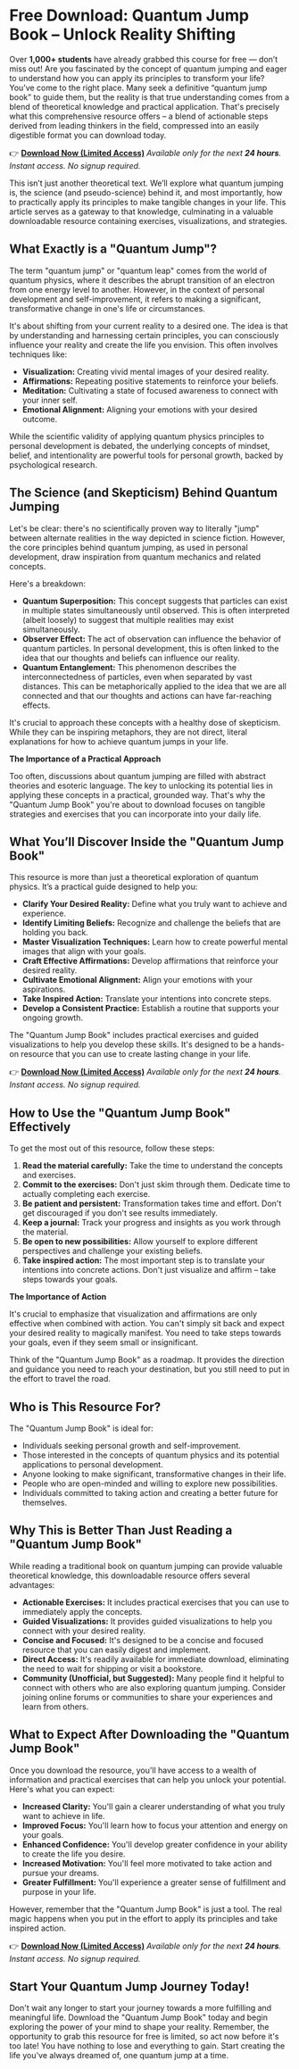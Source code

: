 # Free Download: Quantum Jump Book – Unlock Reality Shifting

Over **1,000+ students** have already grabbed this course for free — don’t miss out!
Are you fascinated by the concept of quantum jumping and eager to understand how you can apply its principles to transform your life? You’ve come to the right place. Many seek a definitive “quantum jump book” to guide them, but the reality is that true understanding comes from a blend of theoretical knowledge and practical application. That's precisely what this comprehensive resource offers – a blend of actionable steps derived from leading thinkers in the field, compressed into an easily digestible format you can download today.

👉 [**Download Now (Limited Access)**](https://udemywork.com/quantum-jump-book)
_Available only for the next **24 hours**. Instant access. No signup required._

This isn’t just another theoretical text. We’ll explore what quantum jumping is, the science (and pseudo-science) behind it, and most importantly, how to practically apply its principles to make tangible changes in your life. This article serves as a gateway to that knowledge, culminating in a valuable downloadable resource containing exercises, visualizations, and strategies.

## What Exactly is a "Quantum Jump"?

The term "quantum jump" or "quantum leap" comes from the world of quantum physics, where it describes the abrupt transition of an electron from one energy level to another. However, in the context of personal development and self-improvement, it refers to making a significant, transformative change in one's life or circumstances.

It's about shifting from your current reality to a desired one. The idea is that by understanding and harnessing certain principles, you can consciously influence your reality and create the life you envision. This often involves techniques like:

*   **Visualization:** Creating vivid mental images of your desired reality.
*   **Affirmations:** Repeating positive statements to reinforce your beliefs.
*   **Meditation:** Cultivating a state of focused awareness to connect with your inner self.
*   **Emotional Alignment:** Aligning your emotions with your desired outcome.

While the scientific validity of applying quantum physics principles to personal development is debated, the underlying concepts of mindset, belief, and intentionality are powerful tools for personal growth, backed by psychological research.

## The Science (and Skepticism) Behind Quantum Jumping

Let's be clear: there's no scientifically proven way to literally "jump" between alternate realities in the way depicted in science fiction. However, the core principles behind quantum jumping, as used in personal development, draw inspiration from quantum mechanics and related concepts.

Here's a breakdown:

*   **Quantum Superposition:** This concept suggests that particles can exist in multiple states simultaneously until observed. This is often interpreted (albeit loosely) to suggest that multiple realities may exist simultaneously.
*   **Observer Effect:** The act of observation can influence the behavior of quantum particles. In personal development, this is often linked to the idea that our thoughts and beliefs can influence our reality.
*   **Quantum Entanglement:** This phenomenon describes the interconnectedness of particles, even when separated by vast distances. This can be metaphorically applied to the idea that we are all connected and that our thoughts and actions can have far-reaching effects.

It's crucial to approach these concepts with a healthy dose of skepticism. While they can be inspiring metaphors, they are not direct, literal explanations for how to achieve quantum jumps in your life.

**The Importance of a Practical Approach**

Too often, discussions about quantum jumping are filled with abstract theories and esoteric language. The key to unlocking its potential lies in applying these concepts in a practical, grounded way. That's why the "Quantum Jump Book" you're about to download focuses on tangible strategies and exercises that you can incorporate into your daily life.

## What You’ll Discover Inside the "Quantum Jump Book"

This resource is more than just a theoretical exploration of quantum physics. It’s a practical guide designed to help you:

*   **Clarify Your Desired Reality:** Define what you truly want to achieve and experience.
*   **Identify Limiting Beliefs:** Recognize and challenge the beliefs that are holding you back.
*   **Master Visualization Techniques:** Learn how to create powerful mental images that align with your goals.
*   **Craft Effective Affirmations:** Develop affirmations that reinforce your desired reality.
*   **Cultivate Emotional Alignment:** Align your emotions with your aspirations.
*   **Take Inspired Action:** Translate your intentions into concrete steps.
*   **Develop a Consistent Practice:** Establish a routine that supports your ongoing growth.

The "Quantum Jump Book" includes practical exercises and guided visualizations to help you develop these skills. It's designed to be a hands-on resource that you can use to create lasting change in your life.

👉 [**Download Now (Limited Access)**](https://udemywork.com/quantum-jump-book)
_Available only for the next **24 hours**. Instant access. No signup required._

## How to Use the "Quantum Jump Book" Effectively

To get the most out of this resource, follow these steps:

1.  **Read the material carefully:** Take the time to understand the concepts and exercises.
2.  **Commit to the exercises:** Don't just skim through them. Dedicate time to actually completing each exercise.
3.  **Be patient and persistent:** Transformation takes time and effort. Don't get discouraged if you don't see results immediately.
4.  **Keep a journal:** Track your progress and insights as you work through the material.
5.  **Be open to new possibilities:** Allow yourself to explore different perspectives and challenge your existing beliefs.
6.  **Take inspired action:** The most important step is to translate your intentions into concrete actions. Don't just visualize and affirm – take steps towards your goals.

**The Importance of Action**

It's crucial to emphasize that visualization and affirmations are only effective when combined with action. You can't simply sit back and expect your desired reality to magically manifest. You need to take steps towards your goals, even if they seem small or insignificant.

Think of the "Quantum Jump Book" as a roadmap. It provides the direction and guidance you need to reach your destination, but you still need to put in the effort to travel the road.

## Who is This Resource For?

The "Quantum Jump Book" is ideal for:

*   Individuals seeking personal growth and self-improvement.
*   Those interested in the concepts of quantum physics and its potential applications to personal development.
*   Anyone looking to make significant, transformative changes in their life.
*   People who are open-minded and willing to explore new possibilities.
*   Individuals committed to taking action and creating a better future for themselves.

## Why This is Better Than Just Reading a "Quantum Jump Book"

While reading a traditional book on quantum jumping can provide valuable theoretical knowledge, this downloadable resource offers several advantages:

*   **Actionable Exercises:** It includes practical exercises that you can use to immediately apply the concepts.
*   **Guided Visualizations:** It provides guided visualizations to help you connect with your desired reality.
*   **Concise and Focused:** It's designed to be a concise and focused resource that you can easily digest and implement.
*   **Direct Access:** It's readily available for immediate download, eliminating the need to wait for shipping or visit a bookstore.
*   **Community (Unofficial, but Suggested):** Many people find it helpful to connect with others who are also exploring quantum jumping. Consider joining online forums or communities to share your experiences and learn from others.

## What to Expect After Downloading the "Quantum Jump Book"

Once you download the resource, you'll have access to a wealth of information and practical exercises that can help you unlock your potential. Here's what you can expect:

*   **Increased Clarity:** You'll gain a clearer understanding of what you truly want to achieve in life.
*   **Improved Focus:** You'll learn how to focus your attention and energy on your goals.
*   **Enhanced Confidence:** You'll develop greater confidence in your ability to create the life you desire.
*   **Increased Motivation:** You'll feel more motivated to take action and pursue your dreams.
*   **Greater Fulfillment:** You'll experience a greater sense of fulfillment and purpose in your life.

However, remember that the "Quantum Jump Book" is just a tool. The real magic happens when you put in the effort to apply its principles and take inspired action.

👉 [**Download Now (Limited Access)**](https://udemywork.com/quantum-jump-book)
_Available only for the next **24 hours**. Instant access. No signup required._

## Start Your Quantum Jump Journey Today!

Don't wait any longer to start your journey towards a more fulfilling and meaningful life. Download the "Quantum Jump Book" today and begin exploring the power of your mind to shape your reality. Remember, the opportunity to grab this resource for free is limited, so act now before it's too late! You have nothing to lose and everything to gain. Start creating the life you've always dreamed of, one quantum jump at a time.
